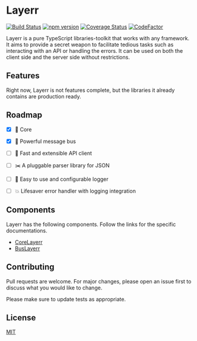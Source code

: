
# Layerr
[![Build Status](https://travis-ci.org/tafax/layerr.svg?branch=master)](https://travis-ci.org/tafax/layerr)
[![npm version](https://badge.fury.io/js/%40layerr%2Fcore.svg)](https://badge.fury.io/js/%40layerr%2Fcore)
[![Coverage Status](https://coveralls.io/repos/github/tafax/layerr/badge.svg?branch=master)](https://coveralls.io/github/tafax/layerr?branch=master)
[![CodeFactor](https://www.codefactor.io/repository/github/tafax/layerr/badge)](https://www.codefactor.io/repository/github/tafax/layerr)

Layerr is a pure TypeScript libraries-toolkit that works with any framework.
It aims to provide a secret weapon to facilitate tedious tasks
such as interacting with an API or handling the errors.
It can be used on both the client side and the server side without restrictions.

## Features

Right now, Layerr is not features complete,
but the libraries it already contains are production ready.

## Roadmap

- [x] :dart: Core

- [x] :bus: Powerful message bus

- [ ] :rocket: Fast and extensible API client

- [ ] :scissors: A pluggable parser library for JSON

- [ ] :memo: Easy to use and configurable logger

- [ ] :boom: Lifesaver error handler with logging integration

## Components

Layerr has the following components. Follow the links for the specific
documentations.

* [CoreLayerr](https://github.com/tafax/layerr/tree/master/packages/core)
* [BusLayerr](https://github.com/tafax/layerr/tree/master/packages/bus)

## Contributing
Pull requests are welcome. For major changes, please open an issue first to discuss what you would like to change.

Please make sure to update tests as appropriate.

## License
[MIT](https://choosealicense.com/licenses/mit/)
